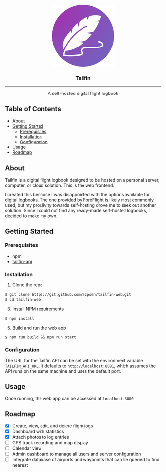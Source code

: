 <p align="center">
    <a href="" rel="nooperner">
    <img width=200px height=200px src="public/logo.png" alt="Tailfin Logo"></a>
</p>

<h3 align="center">Tailfin</h3>

---

<p align="center">A self-hosted digital flight logbook</p>

## Table of Contents

- [About](#about)
- [Getting Started](#getting_started)
  - [Prerequisites](#prerequisites)
  - [Installation](#installation)
  - [Configuration](#configuration)
- [Usage](#usage)
- [Roadmap](#roadmap)

## About <a name="about"></a>

Tailfin is a digital flight logbook designed to be hosted on a personal server, computer, or cloud solution. This is the
web frontend.

I created this because I was disappointed with the options available for digital logbooks. The one provided by
ForeFlight is likely most commonly used, but my proclivity towards self-hosting drove me to seek out another solution.
Since I could not find any ready-made self-hosted logbooks, I decided to make my own.

## Getting Started <a name="getting_started"></a>

### Prerequisites <a name="prerequisites"></a>

- npm
- [tailfin-api](https://github.com/azpsen/tailfin-api)

### Installation <a name="installation"></a>

1. Clone the repo

```
$ git clone https://git.github.com/azpsen/tailfin-web.git
$ cd tailfin-web
```

3. Install NPM requirements

```
$ npm install
```

5. Build and run the web app

```
$ npm run build && npm run start
```

### Configuration <a name="configuration"></a>

The URL for the Tailfin API can be set with the environment variable `TAILFIN_API_URL`. It defaults to `http://localhost:8081`, which assumes the API runs on the same machine and uses the default port.

## Usage <a name="usage"></a>

Once running, the web app can be accessed at `localhost:3000`

## Roadmap <a name="roadmap"></a>

- [x] Create, view, edit, and delete flight logs
- [x] Dashboard with statistics
- [x] Attach photos to log entries
- [ ] GPS track recording and map display
- [ ] Calendar view
- [ ] Admin dashboard to manage all users and server configuration
- [ ] Integrate database of airports and waypoints that can be queried to find nearest
